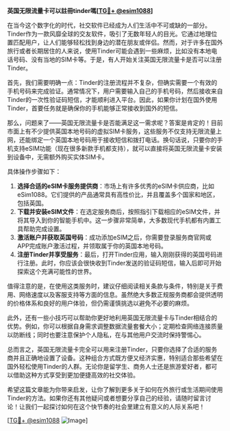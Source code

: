 **英国无限流量卡可以註冊tinder嗎[[TG💪+ @esim1088](https://t.me/s/esim1088)]**

在当今这个数字化的时代，社交软件已经成为人们生活中不可或缺的一部分。Tinder作为一款风靡全球的交友软件，吸引了无数年轻人的目光。它通过地理位置匹配用户，让人们能够轻松找到身边的潜在朋友或伴侣。然而，对于许多在国外旅行或者长期居住的人来说，使用Tinder可能会遇到一些麻烦，比如没有本地电话号码、没有当地的SIM卡等。于是，有人开始关注英国无限流量卡是否可以注册Tinder。

首先，我们需要明确一点：Tinder的注册流程并不复杂，但确实需要一个有效的手机号码来完成验证。通常情况下，用户需要输入自己的手机号码，然后接收来自Tinder的一次性验证码短信，才能顺利进入平台。因此，如果你计划在国外使用Tinder，首要任务就是确保你的手机能够正常接收到国外的短信。

那么，问题来了——英国无限流量卡是否能满足这一需求呢？答案是肯定的！目前市面上有不少提供英国本地号码的虚拟SIM卡服务，这些服务不仅支持无限流量上网，还能绑定一个英国本地号码用于接收短信和拨打电话。换句话说，只要你的手机支持eSIM功能（现在很多新款手机都支持），就可以直接将英国无限流量卡安装到设备中，无需额外购买实体SIM卡。

具体操作步骤如下：
1. **选择合适的eSIM卡服务提供商**：市场上有许多优秀的eSIM卡供应商，比如eSim1088。它们提供的产品通常具有高性价比，并且覆盖多个国家和地区，包括英国。
2. **下载并安装eSIM文件**：在选定服务商后，按照指引下载相应的eSIM文件，并将其导入到你的智能手机中。这一步骤非常简单，大多数现代手机都有内置工具帮助完成设置。
3. **激活账户并获取英国号码**：成功添加eSIM之后，你需要登录服务商官网或APP完成账户激活过程，并领取属于你的英国本地号码。
4. **注册Tinder并享受服务**：最后，打开Tinder应用，输入刚刚获得的英国号码进行注册。此时，你应该会很快收到Tinder发送的验证码短信，输入后即可开始探索这个充满可能性的世界。

值得注意的是，在使用这类服务时，建议仔细阅读相关条款与条件，特别是关于费用、网络速度以及客服支持等方面的信息。虽然绝大多数正规服务商都会提供透明的价格体系和良好的用户体验，但仍需谨慎挑选以避免不必要的麻烦。

此外，还有一些小技巧可以帮助你更好地利用英国无限流量卡与Tinder相结合的优势。例如，你可以根据自身需求调整数据流量套餐大小；定期检查网络连接质量以防断线；同时也要注意保护个人隐私，在与其他用户交流时保持警惕心。

总而言之，英国无限流量卡完全可以用来注册Tinder，只要你选择了合适的服务商并且正确地设置了设备。这种组合方式既方便又经济实惠，特别适合那些希望在国外轻松使用Tinder的人群。无论你是留学生、商务人士还是旅游爱好者，都可以借助这种方式享受到更加便捷高效的社交体验。

希望这篇文章能为你带来启发，让你了解到更多关于如何在外旅行或生活期间使用Tinder的方法。如果你还有其他疑问或者想要分享自己的经验，请随时留言讨论！让我们一起探讨如何在这个快节奏的社会里建立有意义的人际关系吧！

[[TG💪+ @esim1088](https://t.me/s/esim1088) ![Image](https://i.postimg.cc/4NQfJmqS/Snipaste-2025-05-13-00-14-12.png)]